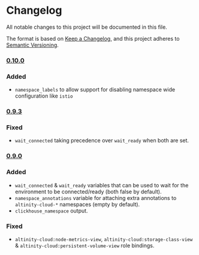 # Changelog
All notable changes to this project will be documented in this file.

The format is based on [Keep a Changelog](https://keepachangelog.com/en/1.0.0/),
and this project adheres to [Semantic Versioning](https://semver.org/spec/v2.0.0.html).

### [0.10.0](https://github.com/Altinity/terraform-altinitycloud-connect/compare/v0.9.3...v0.10.0)

### Added
- `namespace_labels` to allow support for disabling namespace wide configuration like `istio`

### [0.9.3](https://github.com/Altinity/terraform-altinitycloud-connect/compare/v0.9.3...v0.9.0)

### Fixed
- `wait_connected` taking precedence over `wait_ready` when both are set.

### [0.9.0](https://github.com/Altinity/terraform-altinitycloud-connect/compare/v0.9.0...v0.6.0)

### Added
- `wait_connected` & `wait_ready` variables that can be used to wait for the 
environment to be connected/ready (both false by default).
- `namespace_annotations` variable for attaching extra annotations to 
`altinity-cloud-*` namespaces (empty by default).
- `clickhouse_namespace` output.

### Fixed
- `altinity-cloud:node-metrics-view`, `altinity-cloud:storage-class-view` & 
`altinity-cloud:persistent-volume-view` role bindings.
